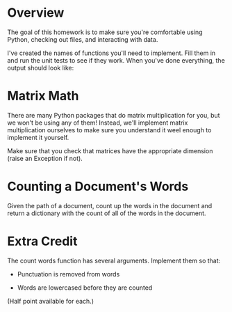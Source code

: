 
Overview
===========================

The goal of this homework is to make sure you're comfortable using
Python, checking out files, and interacting with data.

I've created the names of functions you'll need to implement.  Fill
them in and run the unit tests to see if they work.  When you've done
everything, the output should look like:

Matrix Math
===========================

There are many Python packages that do matrix multiplication for you,
but we won't be using any of them!  Instead, we'll implement matrix
multiplication ourselves to make sure you understand it weel enough to
implement it yourself.

Make sure that you check that matrices have the appropriate dimension
(raise an Exception if not).

Counting a Document's Words
===========================

Given the path of a document, count up the words in the document and
return a dictionary with the count of all of the words in the document.

Extra Credit
===========================

The count words function has several arguments.  Implement them so that:

 * Punctuation is removed from words

 * Words are lowercased before they are counted

(Half point available for each.)